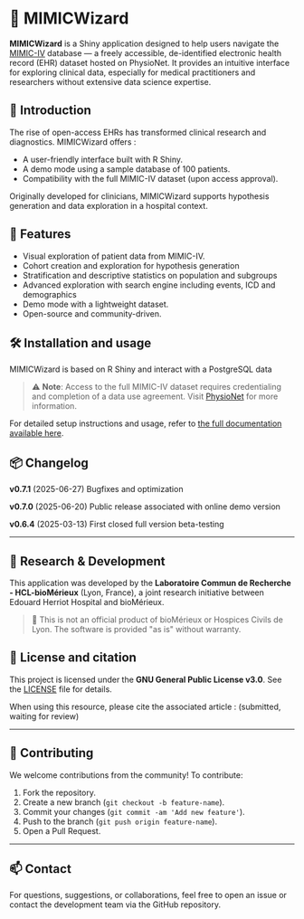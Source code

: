 # 🧙 MIMICWizard

**MIMICWizard** is a Shiny application designed to help users navigate the [MIMIC-IV](https://physionet.org/content/mimiciv/) database — a freely accessible, de-identified electronic health record (EHR) dataset hosted on PhysioNet.
It provides an intuitive interface for exploring clinical data, especially for medical practitioners and researchers without extensive data science expertise.


## 🧭 Introduction

The rise of open-access EHRs has transformed clinical research and diagnostics.
MIMICWizard offers :

- A user-friendly interface built with R Shiny.
- A demo mode using a sample database of 100 patients.
- Compatibility with the full MIMIC-IV dataset (upon access approval).

Originally developed for clinicians, MIMICWizard supports hypothesis generation and data exploration in a hospital context.


## 🚀 Features

- Visual exploration of patient data from MIMIC-IV.
- Cohort creation and exploration for hypothesis generation
- Stratification and descriptive statistics on population and subgroups
- Advanced exploration with search engine including events, ICD and demographics
- Demo mode with a lightweight dataset.
- Open-source and community-driven.


## 🛠 Installation and usage

MIMICWizard is based on R Shiny and interact with a PostgreSQL data

> ⚠️ **Note**: Access to the full MIMIC-IV dataset requires credentialing and completion of a data use agreement. Visit [PhysioNet](https://physionet.org) for more information.

For detailed setup instructions and usage, refer to [the full documentation available here](https://mimicwizard.readthedocs.io/en/latest/).

## 📦 Changelog

**v0.7.1** (2025-06-27) Bugfixes and optimization

**v0.7.0** (2025-06-20) Public release associated with online demo version

**v0.6.4** (2025-03-13) First closed full version beta-testing



---

## 🧪 Research & Development

This application was developed by the **Laboratoire Commun de Recherche - HCL-bioMérieux** (Lyon, France), a joint research initiative between Edouard Herriot Hospital and bioMérieux.

> 📝 This is not an official product of bioMérieux or Hospices Civils de Lyon. The software is provided "as is" without warranty.


## 📜 License and citation

This project is licensed under the **GNU General Public License v3.0**. See the [LICENSE](./LICENSE) file for details.

When using this resource, please cite the associated article :
(submitted, waiting for review)

---

## 🤝 Contributing

We welcome contributions from the community! To contribute:

1. Fork the repository.
2. Create a new branch (`git checkout -b feature-name`).
3. Commit your changes (`git commit -am 'Add new feature'`).
4. Push to the branch (`git push origin feature-name`).
5. Open a Pull Request.


---

## 📫 Contact

For questions, suggestions, or collaborations, feel free to open an issue or contact the development team via the GitHub repository.
